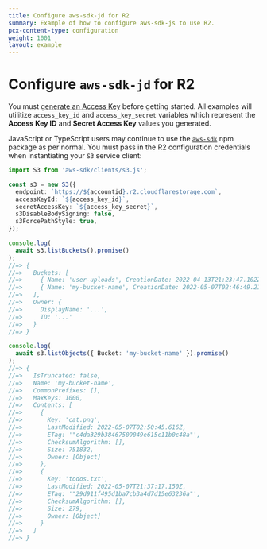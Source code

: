```yaml
---
title: Configure aws-sdk-jd for R2
summary: Example of how to configure aws-sdk-js to use R2.
pcx-content-type: configuration
weight: 1001
layout: example
---
```


# Configure `aws-sdk-jd` for R2

You must [generate an Access Key](/r2/platform/s3-compatibility/tokens/) before getting started. All examples will utilitize `access_key_id` and `access_key_secret` variables which represent the **Access Key ID** and **Secret Access Key** values you generated.

JavaScript or TypeScript users may continue to use the [`aws-sdk`](https://www.npmjs.com/package/aws-sdk) npm package as per normal. You must pass in the R2 configuration credentials when instantiating your `S3` service client:

```ts
import S3 from 'aws-sdk/clients/s3.js';

const s3 = new S3({
  endpoint: `https://${accountid}.r2.cloudflarestorage.com`,
  accessKeyId: `${access_key_id}`,
  secretAccessKey: `${access_key_secret}`,
  s3DisableBodySigning: false,
  s3ForcePathStyle: true,
});

console.log(
  await s3.listBuckets().promise()
);
//=> {
//=>   Buckets: [
//=>     { Name: 'user-uploads', CreationDate: 2022-04-13T21:23:47.102Z },
//=>     { Name: 'my-bucket-name', CreationDate: 2022-05-07T02:46:49.218Z }
//=>   ],
//=>   Owner: {
//=>     DisplayName: '...',
//=>     ID: '...'
//=>   }
//=> }

console.log(
  await s3.listObjects({ Bucket: 'my-bucket-name' }).promise()
);
//=> {
//=>   IsTruncated: false,
//=>   Name: 'my-bucket-name',
//=>   CommonPrefixes: [],
//=>   MaxKeys: 1000,
//=>   Contents: [
//=>     {
//=>       Key: 'cat.png',
//=>       LastModified: 2022-05-07T02:50:45.616Z,
//=>       ETag: '"c4da329b38467509049e615c11b0c48a"',
//=>       ChecksumAlgorithm: [],
//=>       Size: 751832,
//=>       Owner: [Object]
//=>     },
//=>     {
//=>       Key: 'todos.txt',
//=>       LastModified: 2022-05-07T21:37:17.150Z,
//=>       ETag: '"29d911f495d1ba7cb3a4d7d15e63236a"',
//=>       ChecksumAlgorithm: [],
//=>       Size: 279,
//=>       Owner: [Object]
//=>     }
//=>   ]
//=> }
```
